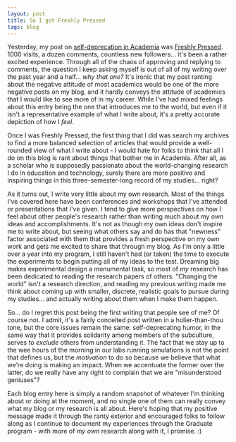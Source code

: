 ```yaml
---
layout: post
title: So I got Freshly Pressed
tags: blog
---
```


Yesterday, my post on <a href="http://isharacomix.org/2012/11/21/it-isnt-that-bad-guys">self-deprecation in Academia</a> was <a href="https://wordpress.com/#!/fresh/">Freshly Pressed</a>. 1000 visits, a dozen comments, countless new followers... it's been a rather excited experience. Through all of the chaos of approving and replying to comments, the question I keep asking myself is out of all of my writing over the past year and a half... <em>why that one?</em> It's ironic that my post ranting about the negative attitude of most academics would be one of the more negative posts on my blog, and it hardly conveys the attitude of academics that I would like to see more of in my career. While I've had mixed feelings about this entry being the one that introduces me to the world, but even if it isn't a representative example of what I write about, it's a pretty accurate depiction of how I <em>feel</em>.

Once I was Freshly Pressed, the first thing that I did was search my archives to find a more balanced selection of articles that would provide a well-rounded view of what I write about - I would hate for folks to think that all I do on this blog is rant about things that bother me in Academia. After all, as a scholar who is supposedly passionate about the world-changing research I do in education and technology, surely there are more positive and inspiring things in this three-semester-long record of my studies... right?

As it turns out, I write very little about my own research. Most of the things I've covered here have been conferences and workshops that I've attended or presentations that I've given. I tend to give more perspectives on how I feel about other people's research rather than writing much about my <em>own</em> ideas and accomplishments. It's not as though my own ideas don't inspire me to write about, but seeing what others say and do has that "newness" factor associated with them that provides a fresh perspective on my own work and gets me excited to share that through my blog. As I'm only a little over a year into my program, I still haven't had (or taken) the time to execute the experiments to begin putting all of my ideas to the test. Dreaming big makes experimental design a monumental task, so most of <em>my</em> research has been dedicated to reading the research papers of others. "Changing the world" isn't a research direction, and reading my previous writing made me think about coming up with smaller, discrete, realistic goals to pursue during my studies... and actually writing about them when I make them happen.

So... do I regret this post being the first writing that people see of me? Of course not. I admit, it's a fairly conceited post written in a holier-than-thou tone, but the core issues remain the same: self-deprecating humor, in the same way that it provides solidarity among members of the subculture, serves to <em>exclude</em> others from understanding it. The fact that we stay up to the wee hours of the morning in our labs running simulations is not the point that defines us, but the <em>motivation</em> to do so because we believe that what we're doing is making an impact. When we accentuate the former over the latter, do we really have any right to complain that we are "misunderstood geniuses"?

Each blog entry here is simply a random snapshot of whatever I'm thinking about or doing at the moment, and no single one of them can really convey what my blog or my research is all about. Here's hoping that my positive message made it through the ranty exterior and encouraged folks to follow along as I continue to document my experiences through the Graduate program - with more of <em>my own</em> research along with it, I promise. :)
